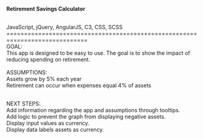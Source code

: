 **Retirement Savings Calculator**

<br>
JavaScript, jQuery, AngularJS, C3, CSS, SCSS
<br>
=============================================================================
<br>
GOAL:<br>
This app is designed to be easy to use. The goal is to show the impact of reducing spending on retirement.
<br><br>
ASSUMPTIONS:<br>
Assets grow by 5% each year<br>
Retirement can occur when expenses equal 4% of assets<br>
<br>

NEXT STEPS:<br>
Add information regarding the app and assumptions through tooltips.<br>
Add logic to prevent the graph from displaying negative assets.<br>
Display input values as currency.<br>
Display data labels assets as currency.

